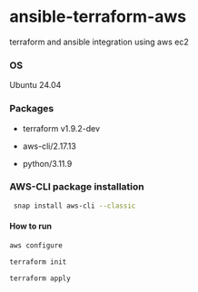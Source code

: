 # ansible-terraform-aws
terraform and ansible integration using aws ec2

### OS 

Ubuntu 24.04

### Packages

* terraform v1.9.2-dev

* aws-cli/2.17.13

* python/3.11.9

### AWS-CLI package installation

 ```sh
  snap install aws-cli --classic
  ```

#### How to run

```sh
aws configure
```
```sh
terraform init
```
```sh
terraform apply
```
